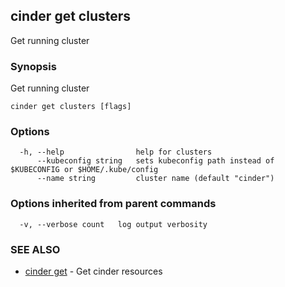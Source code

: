 ## cinder get clusters

Get running cluster

### Synopsis

Get running cluster

```
cinder get clusters [flags]
```

### Options

```
  -h, --help                help for clusters
      --kubeconfig string   sets kubeconfig path instead of $KUBECONFIG or $HOME/.kube/config
      --name string         cluster name (default "cinder")
```

### Options inherited from parent commands

```
  -v, --verbose count   log output verbosity
```

### SEE ALSO

* [cinder get](cinder-get.md)	 - Get cinder resources

